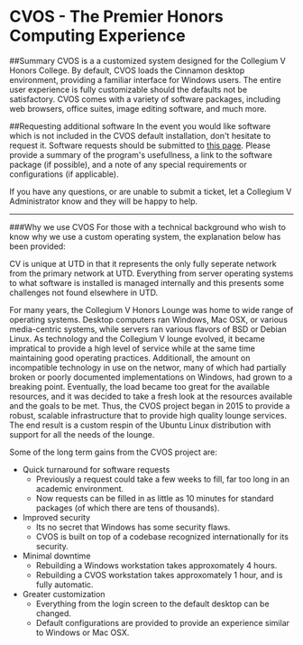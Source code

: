 # CVOS - The Premier Honors Computing Experience

##Summary
CVOS is a a customized system designed for the Collegium V Honors College.  By default, CVOS loads the Cinnamon desktop environment, providing a familiar interface for Windows users.  The entire user experience is fully customizable should the defaults not be satisfactory.  CVOS comes with a variety of software packages, including web browsers, office suites, image editing software, and much more.

##Requesting additional software
In the event you would like software which is not included in the CVOS default installation, don't hesitate to request it.  Software requests should be submitted to [this page](https://github.com/collegiumv/cv_client_bleeding/issues).  Please provide a summary of the program's usefullness, a link to the software package (if possible), and a note of any special requirements or configurations (if applicable).

If you have any questions, or are unable to submit a ticket, let a Collegium V Administrator know and they will be happy to help.

---
###Why we use CVOS
For those with a technical background who wish to know why we use a custom operating system, the explanation below has been provided:

CV is unique at UTD in that it represents the only fully seperate network from the primary network at UTD.  Everything from server operating systems to what software is installed is managed internally and this presents some challenges not found elsewhere in UTD.

For many years, the Collegium V Honors Lounge was home to wide range of operating systems.  Desktop computers ran Windows, Mac OSX, or various media-centric systems, while servers ran various flavors of BSD or Debian Linux.  As technology and the Collegium V lounge evolved, it became impratical to provide a high level of service while at the same time maintaining good operating practices.  Additionall, the amount on incompatible technology in use on the networ, many of which had partially broken or poorly documented implementations on Windows, had grown to a breaking point.  Eventually, the load became too great for the available resources, and it was decided to take a fresh look at the resources available and the goals to be met.  Thus, the CVOS project began in 2015 to provide a robust, scalable infrastructure that to provide high quality lounge services.  The end result is a custom respin of the Ubuntu Linux distribution with support for all the needs of the lounge.

Some of the long term gains from the CVOS project are:

  * Quick turnaround for software requests
      * Previously a request could take a few weeks to fill, far too long in an academic environment.
      * Now requests can be filled in as little as 10 minutes for standard packages (of which there are tens of thousands).
  * Improved security
      * Its no secret that Windows has some security flaws.
      * CVOS is built on top of a codebase recognized internationally for its security.
  * Minimal downtime
      * Rebuilding a Windows workstation takes approxomately 4 hours.
      * Rebuilding a CVOS workstation takes approxomately 1 hour, and is fully automatic.
  * Greater customization
      * Everything from the login screen to the default desktop can be changed.
      * Default configurations are provided to provide an experience similar to Windows or Mac OSX.
